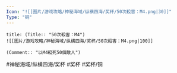 ```yaml
---
Icon: "![[图片/游戏攻略/神秘海域/纵横四海/奖杯/50次殺害：M4.png|30]]"
Type: "铜"
---
```

```ad-common-bronze-trophy
title: (Title:: "50次殺害：M4")
![[图片/游戏攻略/神秘海域/纵横四海/奖杯/50次殺害：M4.png|100]]

(Comment:: "以M4殺死50個敵人")
```

#神秘海域/纵横四海/奖杯 #奖杯 #奖杯/铜
